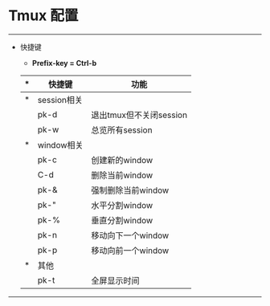 # Tmux 配置
----

* 快捷键

    * **Prefix-key = Ctrl-b**

    |*|快捷键|功能|
    |-|------|----| 
    |*|session相关||
    ||pk-d|退出tmux但不关闭session|
    ||pk-w|总览所有session|
    |*|window相关||
    ||pk-c|创建新的window|
    ||C-d|删除当前window|
    ||pk-&|强制删除当前window|
    ||pk-"|水平分割window|
    ||pk-%|垂直分割window|
    ||pk-n|移动向下一个window|
    ||pk-p|移动向前一个window|
    |*|其他||
    ||pk-t|全屏显示时间|
    



----
